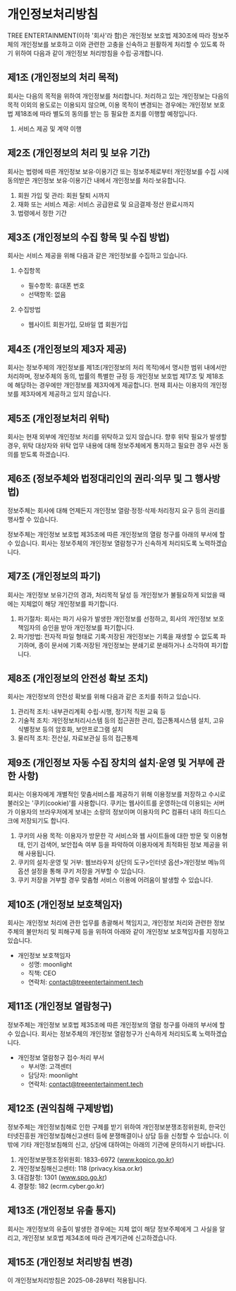 # 개인정보처리방침

TREE ENTERTAINMENT(이하 '회사'라 함)은 개인정보 보호법 제30조에 따라 정보주체의 개인정보를 보호하고 이와 관련한 고충을 신속하고 원활하게 처리할 수 있도록 하기 위하여 다음과 같이 개인정보 처리방침을 수립·공개합니다.

## 제1조 (개인정보의 처리 목적)

회사는 다음의 목적을 위하여 개인정보를 처리합니다. 처리하고 있는 개인정보는 다음의 목적 이외의 용도로는 이용되지 않으며, 이용 목적이 변경되는 경우에는 개인정보 보호법 제18조에 따라 별도의 동의를 받는 등 필요한 조치를 이행할 예정입니다.

1. 서비스 제공 및 계약 이행

## 제2조 (개인정보의 처리 및 보유 기간)

회사는 법령에 따른 개인정보 보유·이용기간 또는 정보주체로부터 개인정보를 수집 시에 동의받은 개인정보 보유·이용기간 내에서 개인정보를 처리·보유합니다.

1. 회원 가입 및 관리: 회원 탈퇴 시까지
2. 재화 또는 서비스 제공: 서비스 공급완료 및 요금결제·정산 완료시까지
3. 법령에서 정한 기간

## 제3조 (개인정보의 수집 항목 및 수집 방법)

회사는 서비스 제공을 위해 다음과 같은 개인정보를 수집하고 있습니다.

1. 수집항목
   - 필수항목: 휴대폰 번호
   - 선택항목: 없음

2. 수집방법
   - 웹사이트 회원가입, 모바일 앱 회원가입

## 제4조 (개인정보의 제3자 제공)

회사는 정보주체의 개인정보를 제1조(개인정보의 처리 목적)에서 명시한 범위 내에서만 처리하며, 정보주체의 동의, 법률의 특별한 규정 등 개인정보 보호법 제17조 및 제18조에 해당하는 경우에만 개인정보를 제3자에게 제공합니다. 현재 회사는 이용자의 개인정보를 제3자에게 제공하고 있지 않습니다.

## 제5조 (개인정보처리 위탁)

회사는 현재 외부에 개인정보 처리를 위탁하고 있지 않습니다. 향후 위탁 필요가 발생할 경우, 위탁 대상자와 위탁 업무 내용에 대해 정보주체에게 통지하고 필요한 경우 사전 동의를 받도록 하겠습니다.

## 제6조 (정보주체와 법정대리인의 권리·의무 및 그 행사방법)

정보주체는 회사에 대해 언제든지 개인정보 열람·정정·삭제·처리정지 요구 등의 권리를 행사할 수 있습니다.


정보주체는 개인정보 보호법 제35조에 따른 개인정보의 열람 청구를 아래의 부서에 할 수 있습니다. 회사는 정보주체의 개인정보 열람청구가 신속하게 처리되도록 노력하겠습니다.

## 제7조 (개인정보의 파기)

회사는 개인정보 보유기간의 경과, 처리목적 달성 등 개인정보가 불필요하게 되었을 때에는 지체없이 해당 개인정보를 파기합니다.

1. 파기절차: 회사는 파기 사유가 발생한 개인정보를 선정하고, 회사의 개인정보 보호책임자의 승인을 받아 개인정보를 파기합니다.
2. 파기방법: 전자적 파일 형태로 기록·저장된 개인정보는 기록을 재생할 수 없도록 파기하며, 종이 문서에 기록·저장된 개인정보는 분쇄기로 분쇄하거나 소각하여 파기합니다.

## 제8조 (개인정보의 안전성 확보 조치)

회사는 개인정보의 안전성 확보를 위해 다음과 같은 조치를 취하고 있습니다.

1. 관리적 조치: 내부관리계획 수립·시행, 정기적 직원 교육 등
2. 기술적 조치: 개인정보처리시스템 등의 접근권한 관리, 접근통제시스템 설치, 고유식별정보 등의 암호화, 보안프로그램 설치
3. 물리적 조치: 전산실, 자료보관실 등의 접근통제

## 제9조 (개인정보 자동 수집 장치의 설치·운영 및 거부에 관한 사항)

회사는 이용자에게 개별적인 맞춤서비스를 제공하기 위해 이용정보를 저장하고 수시로 불러오는 '쿠키(cookie)'를 사용합니다. 쿠키는 웹사이트를 운영하는데 이용되는 서버가 이용자의 브라우저에게 보내는 소량의 정보이며 이용자의 PC 컴퓨터 내의 하드디스크에 저장되기도 합니다.

1. 쿠키의 사용 목적: 이용자가 방문한 각 서비스와 웹 사이트들에 대한 방문 및 이용형태, 인기 검색어, 보안접속 여부 등을 파악하여 이용자에게 최적화된 정보 제공을 위해 사용됩니다.
2. 쿠키의 설치·운영 및 거부: 웹브라우저 상단의 도구>인터넷 옵션>개인정보 메뉴의 옵션 설정을 통해 쿠키 저장을 거부할 수 있습니다.
3. 쿠키 저장을 거부할 경우 맞춤형 서비스 이용에 어려움이 발생할 수 있습니다.

## 제10조 (개인정보 보호책임자)

회사는 개인정보 처리에 관한 업무를 총괄해서 책임지고, 개인정보 처리와 관련한 정보주체의 불만처리 및 피해구제 등을 위하여 아래와 같이 개인정보 보호책임자를 지정하고 있습니다.

- 개인정보 보호책임자
  - 성명: moonlight
  - 직책: CEO
  - 연락처: contact@treeentertainment.tech

## 제11조 (개인정보 열람청구)

정보주체는 개인정보 보호법 제35조에 따른 개인정보의 열람 청구를 아래의 부서에 할 수 있습니다. 회사는 정보주체의 개인정보 열람청구가 신속하게 처리되도록 노력하겠습니다.

- 개인정보 열람청구 접수·처리 부서
  - 부서명: 고객센터
  - 담당자: moonlight
  - 연락처: contact@treeentertainment.tech

## 제12조 (권익침해 구제방법)

정보주체는 개인정보침해로 인한 구제를 받기 위하여 개인정보분쟁조정위원회, 한국인터넷진흥원 개인정보침해신고센터 등에 분쟁해결이나 상담 등을 신청할 수 있습니다. 이 밖에 기타 개인정보침해의 신고, 상담에 대하여는 아래의 기관에 문의하시기 바랍니다.

1. 개인정보분쟁조정위원회: 1833-6972 (www.kopico.go.kr)
2. 개인정보침해신고센터: 118 (privacy.kisa.or.kr)
3. 대검찰청: 1301 (www.spo.go.kr)
4. 경찰청: 182 (ecrm.cyber.go.kr)


## 제13조 (개인정보 유출 통지)

회사는 개인정보의 유출이 발생한 경우에는 지체 없이 해당 정보주체에게 그 사실을 알리고, 개인정보 보호법 제34조에 따라 관계기관에 신고하겠습니다.



## 제15조 (개인정보 처리방침 변경)

이 개인정보처리방침은 2025-08-28부터 적용됩니다.
